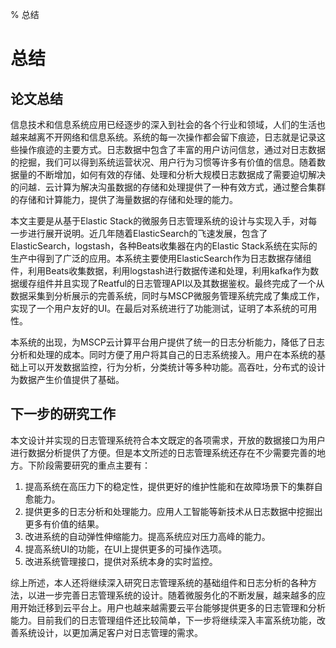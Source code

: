 % 总结

# 总结

## 论文总结
信息技术和信息系统应用已经逐步的深入到社会的各个行业和领域，人们的生活也越来越离不开网络和信息系统。系统的每一次操作都会留下痕迹，日志就是记录这些操作痕迹的主要方式。日志数据中包含了丰富的用户访问信怠，通过对日志数据的挖掘，我们可以得到系统运营状况、用户行为习惯等许多有价值的信息。随着数据量的不断增加，如何有效的存储、处理和分析大规模日志数据成了需要迫切解决的问越．云计算为解决沟虽数据的存储和处理提供了一种有效方式，通过整合集群的存储和计算能力，提供了海量数据的存储和处理的能力。

本文主要是从基于Elastic Stack的微服务日志管理系统的设计与实现入手，对每一步进行展开说明。近几年随着ElasticSearch的飞速发展，包含了ElasticSearch，logstash，各种Beats收集器在内的Elastic Stack系统在实际的生产中得到了广泛的应用。本系统主要使用ElasticSearch作为日志数据存储组件，利用Beats收集数据，利用logstash进行数据传递和处理，利用kafka作为数据缓存组件并且实现了Reatful的日志管理API以及其数据鉴权。最终完成了一个从数据采集到分析展示的完善系统，同时与MSCP微服务管理系统完成了集成工作，实现了一个用户友好的UI。在最后对系统进行了功能测试，证明了本系统的可用性。

本系统的出现，为MSCP云计算平台用户提供了统一的日志分析能力，降低了日志分析和处理的成本。同时方便了用户将其自己的日志系统接入。用户在本系统的基础上可以开发数据监控，行为分析，分类统计等多种功能。高吞吐，分布式的设计为数据产生价值提供了基础。

## 下一步的研究工作

本文设计并实现的日志管理系统符合本文既定的各项需求，开放的数据接口为用户进行数据分析提供了方便。但是本文所述的日志管理系统还存在不少需要完善的地方。下阶段需要研究的重点主要有：

1. 提高系统在高压力下的稳定性，提供更好的维护性能和在故障场景下的集群自愈能力。
2. 提供更多的日志分析和处理能力。应用人工智能等新技术从日志数据中挖掘出更多有价值的结果。
3. 改进系统的自动弹性伸缩能力。提高系统应对压力高峰的能力。
4. 提高系统UI的功能，在UI上提供更多的可操作选项。
5. 改进系统管理接口，提供对系统本身的实时监控。

综上所述，本人还将继续深入研究日志管理系统的基础组件和日志分析的各种方法，以进一步完善日志管理系统的设计。随着微服务化的不断发展，越来越多的应用开始迁移到云平台上。用户也越来越需要云平台能够提供更多的日志管理和分析能力。目前我们的日志管理组件还比较简单，下一步将继续深入丰富系统功能，改善系统设计，以更加满足客户对日志管理的需求。

